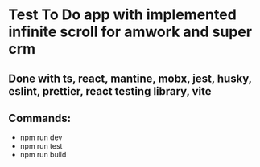 # Test To Do app with implemented infinite scroll for amwork and super crm

## Done with ts, react, mantine, mobx, jest, husky, eslint, prettier, react testing library, vite
## Commands:

* npm run dev
* npm run test
* npm run build

